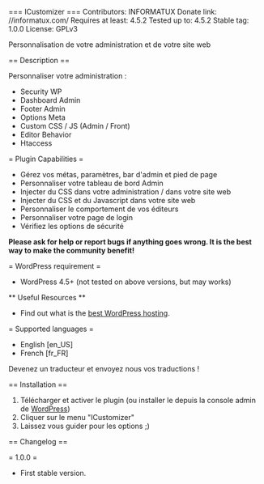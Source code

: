 === ICustomizer ===
Contributors: INFORMATUX
Donate link: //informatux.com/
Requires at least: 4.5.2
Tested up to: 4.5.2
Stable tag: 1.0.0
License: GPLv3

Personnalisation de votre administration et de votre site web

== Description ==

Personnaliser votre administration :
- Security WP
- Dashboard Admin
- Footer Admin
- Options Meta
- Custom CSS / JS (Admin / Front)
- Editor Behavior
- Htaccess

= Plugin Capabilities =

* Gérez vos métas, paramètres, bar d'admin et pied de page
* Personnaliser votre tableau de bord Admin
* Injecter du CSS dans votre administration / dans votre site web
* Injecter du CSS et du Javascript dans votre site web
* Personnaliser le comportement de vos éditeurs
* Personnaliser votre page de login
* Vérifiez les options de sécurité

**Please ask for help or report bugs if anything goes wrong. It is the best way to make the community benefit!**

= WordPress requirement =

* WordPress 4.5+ (not tested on above versions, but may works)

** Useful Resources **

- Find out what is the <a href="http://informatux.com/category/WORDPRESS" target="_blank">best WordPress hosting</a>.

= Supported languages =
* English [en_US]
* French [fr_FR]

Devenez un traducteur et envoyez nous vos traductions !

== Installation ==
1. Télécharger et activer le plugin (ou installer le depuis la console admin de [WordPress](http://wordpress.org/ "Your favorite software"))
2. Cliquer sur le menu "ICustomizer"
3. Laissez vous guider pour les options ;)	

== Changelog ==

= 1.0.0 =
* First stable version.